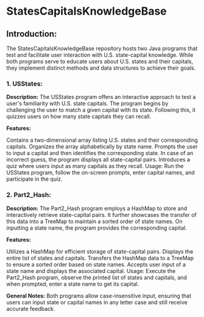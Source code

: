 # StatesCapitalsKnowledgeBase
## Introduction:
The StatesCapitalsKnowledgeBase repository hosts two Java programs that test and facilitate user interaction with U.S. state-capital knowledge. While both programs serve to educate users about U.S. states and their capitals, they implement distinct methods and data structures to achieve their goals.

### 1. USStates:
**Description:**
The USStates program offers an interactive approach to test a user's familiarity with U.S. state capitals. The program begins by challenging the user to match a given capital with its state. Following this, it quizzes users on how many state capitals they can recall.

**Features:**

Contains a two-dimensional array listing U.S. states and their corresponding capitals.
Organizes the array alphabetically by state name.
Prompts the user to input a capital and then identifies the corresponding state.
In case of an incorrect guess, the program displays all state-capital pairs.
Introduces a quiz where users input as many capitals as they recall.
Usage:
Run the USStates program, follow the on-screen prompts, enter capital names, and participate in the quiz.

### 2. Part2_Hash:
**Description:**
The Part2_Hash program employs a HashMap to store and interactively retrieve state-capital pairs. It further showcases the transfer of this data into a TreeMap to maintain a sorted order of state names. On inputting a state name, the program provides the corresponding capital.

**Features:**

Utilizes a HashMap for efficient storage of state-capital pairs.
Displays the entire list of states and capitals.
Transfers the HashMap data to a TreeMap to ensure a sorted order based on state names.
Accepts user input of a state name and displays the associated capital.
Usage:
Execute the Part2_Hash program, observe the printed list of states and capitals, and when prompted, enter a state name to get its capital.

**General Notes:**
Both programs allow case-insensitive input, ensuring that users can input state or capital names in any letter case and still receive accurate feedback.
